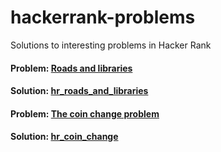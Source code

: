 # hackerrank-problems
Solutions to interesting problems in Hacker Rank

#### Problem: [Roads and libraries](https://www.hackerrank.com/challenges/torque-and-development/problem)
#### Solution: [hr_roads_and_libraries](hr_roads_and_libraries.cpp)

#### Problem: [The coin change problem](https://www.hackerrank.com/challenges/coin-change/problem)
#### Solution: [hr_coin_change](hr_coin_change.cpp)
